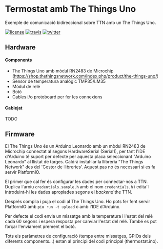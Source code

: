 # Termostat amb The Things Uno

Exemple de comunicació bidireccional sobre TTN amb un The Things Uno.

[![license](https://img.shields.io/github/license/ttncat/termostat.svg)](LICENSE)
[![travis](https://travis-ci.org/ttncat/termostat.svg?branch=master)](https://travis-ci.org/ttncat/termostat)
[![twitter](https://img.shields.io/twitter/follow/ttncat.svg?style=social)](https://twitter.com/intent/follow?screen_name=ttncat)

## Hardware

#### Components

* The Things Uno amb mòdul RN2483 de Microchip (https://shop.thethingsnetwork.com/index.php/product/the-things-uno/)
* Sensor de temperatura analògic TMP35/LM35
* Mòdul de relé
* Botó
* Cables i/o protoboard per fer les connexions

#### Cablejat

TODO

## Firmware

El The Things Uno és un Arduino Leonardo amb un mòdul RN2483 de Microchip connectat al segons HardwareSerial (Serial1), per tant l'IDE d'Arduino té suport per defecte per aquesta placa seleccionant "Arduino Leonardo" al llistat de targes. Caldrà instal·lar la llibreria "The Things Network" des del 'Gestor de llibreries'. Aquest pas no és necessari si es fa servir PlatformIO.

El primer que cal fer és configurar les dades per connectar-nos a TTN. Duplica l'arxiu `credentials.sample.h` amb el nom `credentials.h` i edita'l introduint-hi les dades apropiades segons el *backend* the TTN.

Després compila i puja el codi al The Things Uno. Ho pots fer fent servir PlatformIO amb `pio run -t upload` o amb l'IDE d'Arduino.

Per defecte el codi envia un missatge amb la temperatura i l'estat del relé cada 60 segons i espera resposta per canviar l'estat del relé. També es pot forçar l'enviament prement el botó.

Tots els paràmetres de configuració (temps entre missatges, GPIOs dels diferents components...) estan al principi del codi principal (thermostat.ino).
